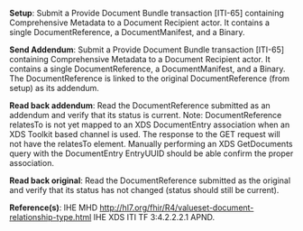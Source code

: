 **Setup**: Submit a Provide Document Bundle transaction [ITI-65] containing Comprehensive Metadata to a Document Recipient
actor. It contains a single DocumentReference, a DocumentManifest, and a Binary.

**Send Addendum**: Submit a Provide Document Bundle transaction [ITI-65] containing Comprehensive Metadata to a Document Recipient
actor. It contains a single DocumentReference, a DocumentManifest, and a Binary. The DocumentReference is
linked to the original DocumentReference (from setup) as its addendum.

**Read back addendum**: Read the DocumentReference submitted as an addendum and verify that its status
is current. Note: DocumentReference relatesTo is not yet mapped to an XDS DocumentEntry association when an XDS Toolkit based channel is used. 
The response to the GET request will not have the relatesTo element. Manually performing an XDS GetDocuments query with the DocumentEntry EntryUUID 
should be able confirm the proper association.

**Read back original**: Read the DocumentReference submitted as the original and verify that its status
has not changed (status should still be current). 

**Reference(s)**: 
IHE MHD http://hl7.org/fhir/R4/valueset-document-relationship-type.html
IHE XDS ITI TF 3:4.2.2.2.1 APND.

